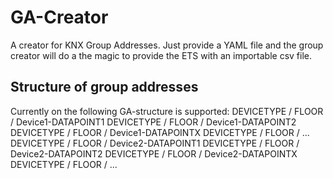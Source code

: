 # GA-Creator
A creator for KNX Group Addresses. Just provide a YAML file and the group creator will do a the magic to provide the ETS with an importable csv file.

## Structure of group addresses
Currently on the following GA-structure is supported:
DEVICETYPE / FLOOR / Device1-DATAPOINT1
DEVICETYPE / FLOOR / Device1-DATAPOINT2
DEVICETYPE / FLOOR / Device1-DATAPOINTX
DEVICETYPE / FLOOR / ...
DEVICETYPE / FLOOR / Device2-DATAPOINT1
DEVICETYPE / FLOOR / Device2-DATAPOINT2
DEVICETYPE / FLOOR / Device2-DATAPOINTX
DEVICETYPE / FLOOR / ...